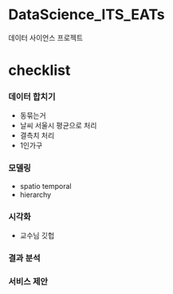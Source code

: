 # DataScience_ITS_EATs

데이터 사이언스 프로젝트 

# checklist


### 데이터 합치기
- 동묶는거
- 날씨 서울시 평균으로 처리
- 결측치 처리
- 1인가구

### 모델링
- spatio temporal
- hierarchy


### 시각화
- 교수님 깃헙

### 결과 분석

### 서비스 제안
